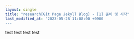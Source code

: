 ```yaml
---
layout: single
title: "research[Git Page Jekyll Blog] - [1] 준비 및 시작"  
last_modified_at: "2023-05-28 11:08:00 +0900
---
```


test
test
test
test


